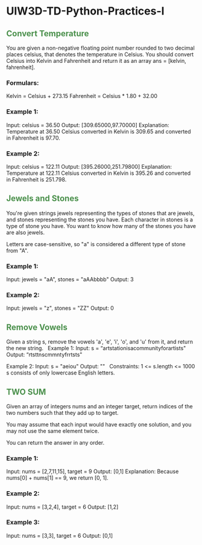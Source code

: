 # UIW3D-TD-Python-Practices-I


## <span style="color:#4B904C">Convert Temperature</span>


You are given a non-negative floating point number rounded to two decimal places celsius, that denotes the temperature in Celsius. You should convert Celsius into Kelvin and Fahrenheit and return it as an array ans = [kelvin, fahrenheit].

### Formulars:

Kelvin = Celsius + 273.15
Fahrenheit = Celsius * 1.80 + 32.00
 
### Example 1:
Input: celsius = 36.50
Output: [309.65000,97.70000]
Explanation: Temperature at 36.50 Celsius converted in Kelvin is 309.65 and converted in Fahrenheit is 97.70.

### Example 2:
Input: celsius = 122.11
Output: [395.26000,251.79800]
Explanation: Temperature at 122.11 Celsius converted in Kelvin is 395.26 and converted in Fahrenheit is 251.798.

## <span style="color:#4B904C">Jewels and Stones</span>

You're given strings jewels representing the types of stones that are jewels, and stones representing the stones you have. Each character in stones is a type of stone you have. You want to know how many of the stones you have are also jewels.

Letters are case-sensitive, so "a" is considered a different type of stone from "A".
 
### Example 1:
Input: jewels = "aA", stones = "aAAbbbb"
Output: 3

### Example 2:
Input: jewels = "z", stones = "ZZ"
Output: 0


## <span style="color:#4B904C">Remove Vowels</span>

Given a string s, remove the vowels 'a', 'e', 'i', 'o', and 'u' from it, and return the new string.
 
Example 1:
Input: s = “artstationisacommunityforartists" Output: “rtsttnscmmntyfrrtsts" 

Example 2:
Input: s = "aeiou" Output: "" 
 
Constraints:
 1 <= s.length <= 1000
 s consists of only lowercase English letters.



## <span style="color:#4B904C">TWO SUM</span>

Given an array of integers nums and an integer target, return indices of the two numbers such that they add up to target.

You may assume that each input would have exactly one solution, and you may not use the same element twice.

You can return the answer in any order.

 

### Example 1:

Input: nums = [2,7,11,15], target = 9
Output: [0,1]
Explanation: Because nums[0] + nums[1] == 9, we return [0, 1].


### Example 2:

Input: nums = [3,2,4], target = 6
Output: [1,2]

### Example 3:

Input: nums = [3,3], target = 6
Output: [0,1]

